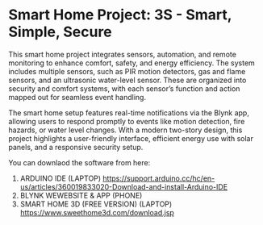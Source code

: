 # Smart Home Project: 3S - Smart, Simple, Secure

This smart home project integrates sensors, automation, and remote monitoring to enhance comfort, safety, and energy efficiency. The system includes multiple sensors, such as PIR motion detectors, gas and flame sensors, and an ultrasonic water-level sensor. These are organized into security and comfort systems, with each sensor’s function and action mapped out for seamless event handling.

The smart home setup features real-time notifications via the Blynk app, allowing users to respond promptly to events like motion detection, fire hazards, or water level changes. With a modern two-story design, this project highlights a user-friendly interface, efficient energy use with solar panels, and a responsive security setup.

You can downlaod the software from here:

1.	ARDUINO IDE (LAPTOP)
https://support.arduino.cc/hc/en-us/articles/360019833020-Download-and-install-Arduino-IDE
2.	BLYNK WEWEBSITE & APP (PHONE)
3.	SMART HOME 3D (FREE VERSION) (LAPTOP)
https://www.sweethome3d.com/download.jsp

